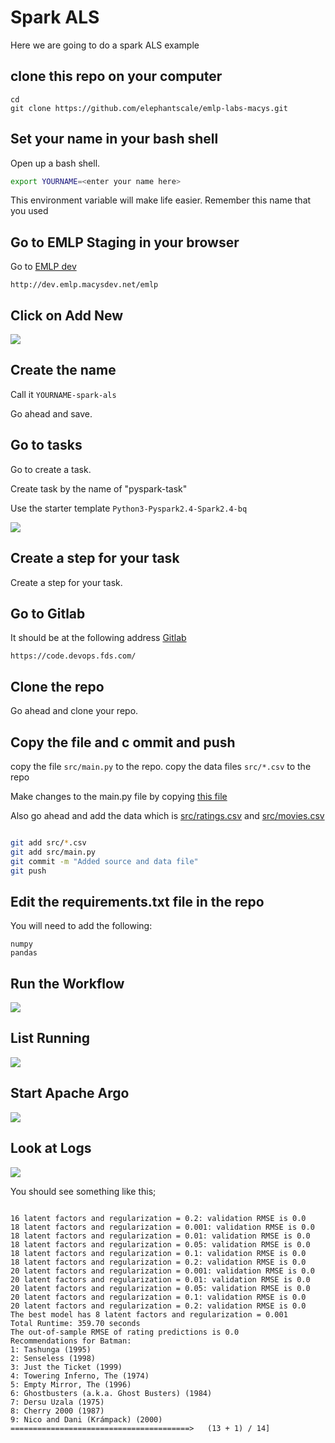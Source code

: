 # Spark ALS

Here we are going to do a spark ALS example


## clone this repo on your computer

```console
cd
git clone https://github.com/elephantscale/emlp-labs-macys.git 
```

## Set your name in your bash shell

Open up a bash shell.

```bash
export YOURNAME=<enter your name here>
```

This environment variable will make life easier. Remember this name that you used


## Go to EMLP Staging in your browser

Go to [EMLP dev](http://dev.emlp.macysdev.net/emlp)

```text
http://dev.emlp.macysdev.net/emlp
```

## Click on Add New

![](../images/als-2-addnew.png)

## Create the name

Call it `YOURNAME-spark-als`

Go ahead and save.


## Go to tasks

Go to create a task.

Create task by the name of "pyspark-task"

Use the starter template `Python3-Pyspark2.4-Spark2.4-bq`

![](../images/wordcount-1-task.png)



## Create a step for your task

Create a step for your task.



## Go to Gitlab

It should be at the following address [Gitlab](https://code.devops.fds.com/)

```text
https://code.devops.fds.com/
```


## Clone the repo

Go ahead and clone your repo.

## Copy the file and c ommit and push

copy the file `src/main.py` to the repo.
copy the data files `src/*.csv` to the repo

Make changes to the main.py file by copying [this file](./src/main.py)

Also go ahead and add the data which is [src/ratings.csv](./src/ratings.csv) and [src/movies.csv](./src/movies.csv)


```bash

git add src/*.csv
git add src/main.py
git commit -m "Added source and data file"
git push
```

## Edit the requirements.txt file in the repo

You will need to add the following:

```text
numpy
pandas
```



## Run the Workflow

![](../images/helloworld7-run.png)

## List Running
![](../images/helloworld8-listrunning.png)

## Start Apache Argo
![](../images/wordcount-2-argo.png)

## Look at Logs

![](../images/helloworld10-logs.png)

You should see something like this;

```text

16 latent factors and regularization = 0.2: validation RMSE is 0.0
18 latent factors and regularization = 0.001: validation RMSE is 0.0
18 latent factors and regularization = 0.01: validation RMSE is 0.0
18 latent factors and regularization = 0.05: validation RMSE is 0.0
18 latent factors and regularization = 0.1: validation RMSE is 0.0
18 latent factors and regularization = 0.2: validation RMSE is 0.0
20 latent factors and regularization = 0.001: validation RMSE is 0.0
20 latent factors and regularization = 0.01: validation RMSE is 0.0
20 latent factors and regularization = 0.05: validation RMSE is 0.0
20 latent factors and regularization = 0.1: validation RMSE is 0.0
20 latent factors and regularization = 0.2: validation RMSE is 0.0
The best model has 8 latent factors and regularization = 0.001
Total Runtime: 359.70 seconds
The out-of-sample RMSE of rating predictions is 0.0
Recommendations for Batman:
1: Tashunga (1995)
2: Senseless (1998)
3: Just the Ticket (1999)
4: Towering Inferno, The (1974)
5: Empty Mirror, The (1996)
6: Ghostbusters (a.k.a. Ghost Busters) (1984)
7: Dersu Uzala (1975)
8: Cherry 2000 (1987)
9: Nico and Dani (Krámpack) (2000)
========================================>   (13 + 1) / 14]

```


